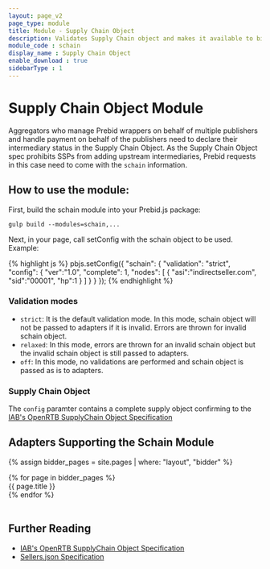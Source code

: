```yaml
---
layout: page_v2
page_type: module
title: Module - Supply Chain Object
description: Validates Supply Chain object and makes it available to bidder
module_code : schain
display_name : Supply Chain Object
enable_download : true
sidebarType : 1
---
```


# Supply Chain Object Module

Aggregators who manage Prebid wrappers on behalf of multiple publishers and handle payment on behalf of the publishers need to declare their intermediary status in the Supply Chain Object. As the Supply Chain Object spec prohibits SSPs from adding upstream intermediaries, Prebid requests in this case need to come with the `schain` information.

## How to use the module:

First, build the schain module into your Prebid.js package:
```
gulp build --modules=schain,...
```

Next, in your page, call setConfig with the schain object to be used.  Example:

{% highlight js %}
pbjs.setConfig({
  "schain": {
    "validation": "strict",
    "config": {
      "ver":"1.0",
      "complete": 1,
      "nodes": [
        {
          "asi":"indirectseller.com",
          "sid":"00001",
          "hp":1
        }
      ]
    }
  }
});
{% endhighlight %}

### Validation modes
- `strict`: It is the default validation mode. In this mode, schain object will not be passed to adapters if it is invalid. Errors are thrown for invalid schain object.
- `relaxed`: In this mode, errors are thrown for an invalid schain object but the invalid schain object is still passed to adapters.
- `off`: In this mode, no validations are performed and schain object is passed as is to adapters.

### Supply Chain Object

The `config` paramter contains a complete supply object confirming to the [IAB's OpenRTB SupplyChain Object Specification](https://github.com/InteractiveAdvertisingBureau/openrtb/blob/master/supplychainobject.md)

## Adapters Supporting the Schain Module

{% assign bidder_pages = site.pages | where: "layout", "bidder" %}


<div class="adapters">
{% for page in bidder_pages %}
  <div class="col-md-4{% if page.schain_supported %} schain_supported{% endif %}">
  {{ page.title }}
  </div>
{% endfor %}
</div>

<script>
$(function(){
  $('.adapters .col-md-4').hide();
  $('.schain_supported').show();
});
</script>

<br style="clear: both">

## Further Reading

- [IAB's OpenRTB SupplyChain Object Specification](https://github.com/InteractiveAdvertisingBureau/openrtb/blob/master/supplychainobject.md)
- [Sellers.json Specification](https://iabtechlab.com/sellers-json/)  
